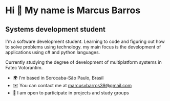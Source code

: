 Hi 👋 My name is Marcus Barros
==========================

Systems development student
-----------------------------

I'm a software development student. Learning to code and figuring out how to solve problems using technology. my main focus is the development of applications using c# and python languages.

Currently studying the degree of development of multiplatform systems in Fatec Votorantim.

* 🌍  I'm based in Sorocaba-São Paulo, Brasil
* ✉️  You can contact me at [marcusvbarros39@gmail.com](mailto:marcusvbarros39@gmail.com)
* 🤝  I am open to participate in projects and study groups
